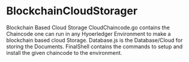 # BlockchainCloudStorager
Blockchain Based Cloud Storage
CloudChaincode.go contains the Chaincode one can run in any Hyoerledger Environment to make a blockchain based cloud Storage.
Database.js is the Database/Cloud for storing the Documents.
FinalShell contains the commands to setup and install the given chaincode to the environment.
